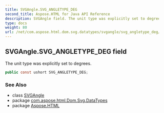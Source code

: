 ```yaml
---
title: SVGAngle.SVG_ANGLETYPE_DEG
second_title: Aspose.HTML for Java API Reference
description: SVGAngle field. The unit type was explicitly set to degrees
type: docs
weight: 80
url: /net/com.aspose.html.dom.svg.datatypes/svgangle/svg_angletype_deg/
---
```

## SVGAngle.SVG_ANGLETYPE_DEG field

The unit type was explicitly set to degrees.

```java
public const ushort SVG_ANGLETYPE_DEG;
```

### See Also

* class [SVGAngle](../)
* package [com.aspose.html.Dom.Svg.DataTypes](../../svgangle/)
* package [Aspose.HTML](../../../)
